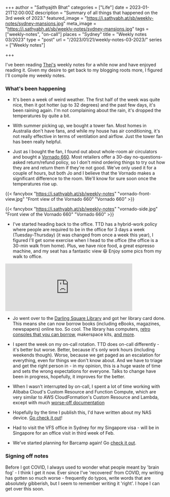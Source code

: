 +++
author = "Sathyajith Bhat"
categories = ["Life"]
date = 2023-01-21T12:00:00Z
description = "Summary of all things that happened on the 3rd week of 2023."
featured_image = "https://i.sathyabh.at/sb/weekly-notes/sydney-mansions.jpg"
meta_image = "https://i.sathyabh.at/sb/weekly-notes/sydney-mansions.jpg" 
tags = ["weekly-notes", "on-call"]
places = "Sydney"
title = "Weekly notes 03/2023"
type = "post"
url = "/2023/01/21/weekly-notes-03-2023/"
series = ["Weekly notes"]

+++

I've been reading [Thej's](https://thejeshgn.com/tag/weekly-notes/) weekly notes for a while now and have enjoyed reading it. Given my desire to get back to my blogging roots more, I figured I'll compile my weekly notes. 

### What's been happening

* It's been a week of weird weather. The first half of the week was quite nice, then it got hotter (up to 32 degrees) and the past few days, it's been raining again. I'm not complaining about the rain, it's dropped the temperatures by quite a bit.

* With summer picking up, we bought a tower fan. Most homes in Australia don't have fans, and while my house has air conditioning, it's not really effective in terms of ventilation and airflow. Just the tower fan has been really helpful.

* Just as I bought the fan, I found out about whole-room air circulators and bought a [Vornado 660](https://vornado.com.au/products/660-large-air-circulator). Most retailers offer a 30-day no-questions-asked return/refund policy, so I don't mind ordering things to try out how they are and return them if they're not good. We've only used it for a couple of hours, but both Jo and I believe that the Vornado makes a significant difference to the room. We'll know for sure soon once the temperatures rise up.

{{< fancybox "https://i.sathyabh.at/sb/weekly-notes" "vornado-front-view.jpg" "Front view of the Vornado 660" "Vornado 660" >}}

{{< fancybox "https://i.sathyabh.at/sb/weekly-notes" "vornado-side.jpg" "Front view of the Vornado 660" "Vornado 660" >}}

* I've started heading back to the office. TTD has a hybrid-work policy where people are required to be in the office for 3 days a week (Tuesday-Thursday) (it was changed from once a week this year), I figured I'll get some exercise when I head to the office (the office is a 30-min walk from home). Plus, we have nice food, a great espresso machine, and my seat has a fantastic view 😆 Enjoy some pics from my walk to office.

<iframe src="https://pxl.mx/p/sathyabhat/518696752604868611/embed?caption=true&likes=false&layout=full" class="pixelfed__embed" style="max-width: 100%; border: 0" width="400" allowfullscreen="allowfullscreen"></iframe><script async defer src="https://pxl.mx/embed.js"></script>


* Jo went over to the [Darling Square Library](https://www.cityofsydney.nsw.gov.au/libraries/darling-square-library) and got her library card done. This means she can now borrow books (including eBooks, magazines, newspapers) online too. So cool. The library has computers, [retro consoles that you can borrow](https://twitter.com/SathyaBhat/status/1615982451754663941), makerspace kits, [and more](https://www.cityofsydney.nsw.gov.au/library-collections). 

* I spent the week on my on-call rotation. TTD does on-call differently - it's better but worse. Better, because it's only work hours (including weekends though). Worse, because we get paged as an escalation for everything, even for things we don't know about. And we have to triage and get the right person in - in my opinion, this is a huge waste of time and sets the wrong expectations for everyone. Talks to change have been in progress, hopefully, it improves for the better.

* When I wasn't interrupted by on-call, I spent a lot of time working with Alibaba Cloud's Custom Resource and Function Compute, which are very similar to AWS CloudFormation's Custom Resource and Lambda, except with much [worse-off documentation](https://mastodon.social/@Sathyabhat/109657392195788611)

* Hopefully by the time I publish this, I'd have written about my NAS device. [Go check it out](https://sathyabh.at/2023/01/21/asustor-lockerstor4-as6604t/)!

* Had to visit the VFS office in Sydney for my Singapore visa - will be in Singapore for an office visit in third week of Feb.

* We've started planning for Barcamp again! Go [check it out](https://planning.barcampbangalore.com/help-us-plan-the-next-edition-of-barcamp-bangalore/).


### Signing off notes

Before I got COVID, I always used to wonder what people meant by 'brain fog' - I think I get it now. Ever since I've 'recovered' from COVID, my writing has gotten so much worse - frequently do typos, write words that are absolutely gibberish, but I seem to remember writing it 'right'. I hope I can get over this soon.
